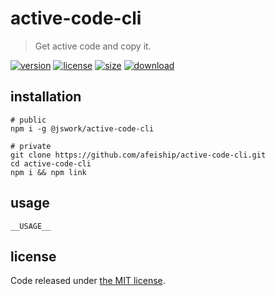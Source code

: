 # active-code-cli
> Get active code and copy it.

[![version][version-image]][version-url]
[![license][license-image]][license-url]
[![size][size-image]][size-url]
[![download][download-image]][download-url]

## installation
```shell
# public
npm i -g @jswork/active-code-cli

# private
git clone https://github.com/afeiship/active-code-cli.git
cd active-code-cli
npm i && npm link
```

## usage
~~~
__USAGE__
~~~

## license
Code released under [the MIT license](https://github.com/afeiship/active-code-cli/blob/master/LICENSE.txt).

[version-image]: https://img.shields.io/npm/v/@jswork/active-code-cli
[version-url]: https://npmjs.org/package/@jswork/active-code-cli

[license-image]: https://img.shields.io/npm/l/@jswork/active-code-cli
[license-url]: https://github.com/afeiship/active-code-cli/blob/master/LICENSE.txt

[size-image]: https://img.shields.io/bundlephobia/minzip/@jswork/active-code-cli
[size-url]: https://github.com/afeiship/active-code-cli/blob/master/dist/active-code-cli.min.js

[download-image]: https://img.shields.io/npm/dm/@jswork/active-code-cli
[download-url]: https://www.npmjs.com/package/@jswork/active-code-cli
